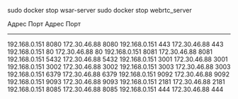 sudo docker stop wsar-server
sudo docker stop webrtc_server




Адрес           Порт        Адрес           Порт
--------------- ----------  --------------- ----------
192.168.0.151   8080        172.30.46.88    8080
192.168.0.151   443         172.30.46.88    443
192.168.0.151   80          172.30.46.88    80
192.168.0.151   8081        172.30.46.88    8081
192.168.0.151   5432        172.30.46.88    5432
192.168.0.151   3001        172.30.46.88    3001
192.168.0.151   3002        172.30.46.88    3002
192.168.0.151   3003        172.30.46.88    3003
192.168.0.151   6379        172.30.46.88    6379
192.168.0.151   9092        172.30.46.88    9092
192.168.0.151   9093        172.30.46.88    9093
192.168.0.151   2181        172.30.46.88    2181
192.168.0.151   8085        172.30.46.88    8085
192.168.0.151   444         172.30.46.88    444